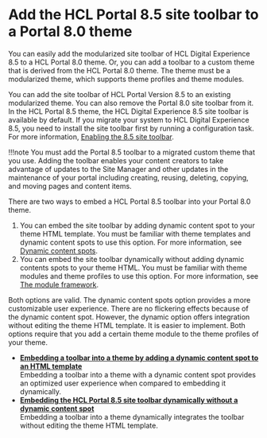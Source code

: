 # Add the HCL Portal 8.5 site toolbar to a Portal 8.0 theme

You can easily add the modularized site toolbar of HCL Digital Experience 8.5 to a HCL Portal 8.0 theme. Or, you can add a toolbar to a custom theme that is derived from the HCL Portal 8.0 theme. The theme must be a modularized theme, which supports theme profiles and theme modules.

You can add the site toolbar of HCL Portal Version 8.5 to an existing modularized theme. You can also remove the Portal 8.0 site toolbar from it. In the HCL Portal 8.5 theme, the HCL Digital Experience 8.5 site toolbar is available by default. If you migrate your system to HCL Digital Experience 8.5, you need to install the site toolbar first by running a configuration task. For more information, [Enabling the 8.5 site toolbar](../../../post_mig_activities/portal_task/vp_post_mig_task/mig_t_enable_toolbar.md).

!!!note
    You must add the Portal 8.5 toolbar to a migrated custom theme that you use. Adding the toolbar enables your content creators to take advantage of updates to the Site Manager and other updates in the maintenance of your portal including creating, reusing, deleting, copying, and moving pages and content items.

There are two ways to embed a HCL Portal 8.5 toolbar into your Portal 8.0 theme.

1.  You can embed the site toolbar by adding dynamic content spot to your theme HTML template. You must be familiar with theme templates and dynamic content spots to use this option. For more information, see [Dynamic content spots](../../../../../../../build_sites/themes_skins/customizing_theme/dynamic_content_spots/index.md).
2.  You can embed the site toolbar dynamically without adding dynamic contents spots to your theme HTML. You must be familiar with theme modules and theme profiles to use this option. For more information, see [The module framework](../../../../../../../build_sites/themes_skins/the_module_framework/index.md).

Both options are valid. The dynamic content spots option provides a more customizable user experience. There are no flickering effects because of the dynamic content spot. However, the dynamic option offers integration without editing the theme HTML template. It is easier to implement. Both options require that you add a certain theme module to the theme profiles of your theme.

-   **[Embedding a toolbar into a theme by adding a dynamic content spot to an HTML template](themeopt_cust_toolbar_dyn_spot_template.md)**  
Embedding a toolbar into a theme with a dynamic content spot provides an optimized user experience when compared to embedding it dynamically.
-   **[Embedding the HCL Portal 8.5 site toolbar dynamically without a dynamic content spot](themeopt_cust_toolbar_dynamic_embedding.md)**  
Embedding a toolbar into a theme dynamically integrates the toolbar without editing the theme HTML template.


